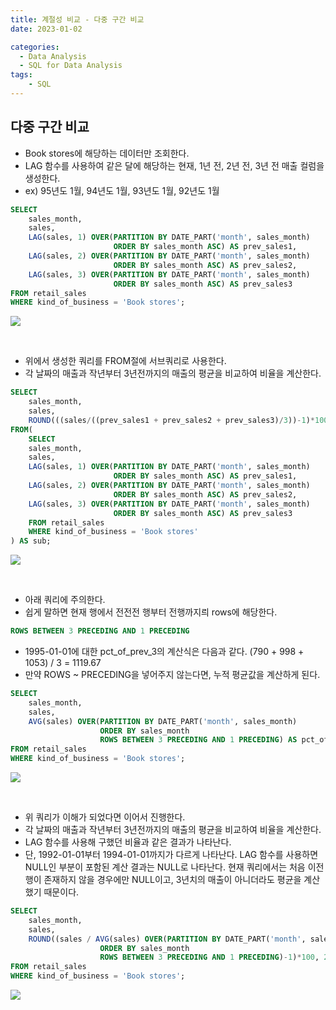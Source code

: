 ```yaml
---
title: 계절성 비교 - 다중 구간 비교
date: 2023-01-02

categories:
  - Data Analysis
  - SQL for Data Analysis
tags:
    - SQL
---
```


## 다중 구간 비교
- Book stores에 해당하는 데이터만 조회한다.
- LAG 함수를 사용하여 같은 달에 해당하는 현재, 1년 전, 2년 전, 3년 전 매출 컬럼을 생성한다.
- ex) 95년도 1월, 94년도 1월, 93년도 1월, 92년도 1월
```sql
SELECT
	sales_month,
	sales,
	LAG(sales, 1) OVER(PARTITION BY DATE_PART('month', sales_month)
					   ORDER BY sales_month ASC) AS prev_sales1,
	LAG(sales, 2) OVER(PARTITION BY DATE_PART('month', sales_month)
					   ORDER BY sales_month ASC) AS prev_sales2,
	LAG(sales, 3) OVER(PARTITION BY DATE_PART('month', sales_month)
					   ORDER BY sales_month ASC) AS prev_sales3
FROM retail_sales
WHERE kind_of_business = 'Book stores';
```
![](https://velog.velcdn.com/images/ddoddo/post/9dfefa88-a728-451a-972b-2f1efaef8b9d/image.png)

<br>

- 위에서 생성한 쿼리를 FROM절에 서브쿼리로 사용한다.
- 각 날짜의 매출과 작년부터 3년전까지의 매출의 평균을 비교하여 비율을 계산한다.
```sql
SELECT
    sales_month,
	sales,
	ROUND(((sales/((prev_sales1 + prev_sales2 + prev_sales3)/3))-1)*100, 2) AS pct_of_3_prev
FROM(
	SELECT
	sales_month,
	sales,
	LAG(sales, 1) OVER(PARTITION BY DATE_PART('month', sales_month)
					   ORDER BY sales_month ASC) AS prev_sales1,
	LAG(sales, 2) OVER(PARTITION BY DATE_PART('month', sales_month)
					   ORDER BY sales_month ASC) AS prev_sales2,
	LAG(sales, 3) OVER(PARTITION BY DATE_PART('month', sales_month)
					   ORDER BY sales_month ASC) AS prev_sales3
	FROM retail_sales
	WHERE kind_of_business = 'Book stores'
) AS sub;
```
![](https://velog.velcdn.com/images/ddoddo/post/193dad16-6394-49f2-a035-eed7e4293f09/image.png)

<br>

- 아래 쿼리에 주의한다.
- 쉽게 말하면 현재 행에서 전전전 행부터 전행까지릐 rows에 해당한다.
```sql
ROWS BETWEEN 3 PRECEDING AND 1 PRECEDING
```
- 1995-01-01에 대한 pct_of_prev_3의 계산식은 다음과 같다.
(790 + 998 + 1053) / 3 = 1119.67
- 만약 ROWS ~ PRECEDING을 넣어주지 않는다면, 누적 평균값을 계산하게 된다.
```sql
SELECT
    sales_month,
	sales,
	AVG(sales) OVER(PARTITION BY DATE_PART('month', sales_month)
				    ORDER BY sales_month
				    ROWS BETWEEN 3 PRECEDING AND 1 PRECEDING) AS pct_of_prev_3
FROM retail_sales
WHERE kind_of_business = 'Book stores';
```
![](https://velog.velcdn.com/images/ddoddo/post/981f1f06-08dd-408a-87a8-3cfe8c766f7a/image.png)

<br>

- 위 쿼리가 이해가 되었다면 이어서 진행한다.
- 각 날짜의 매출과 작년부터 3년전까지의 매출의 평균을 비교하여 비율을 계산한다.
- LAG 함수를 사용해 구했던 비율과 같은 결과가 나타난다.
- 단, 1992-01-01부터 1994-01-01까지가 다르게 나타난다.
LAG 함수를 사용하면 NULL인 부분이 포함된 계산 결과는 NULL로 나타난다. 현재 쿼리에서는 처음 이전 행이 존재하지 않을 경우에만 NULL이고, 3년치의 매출이 아니더라도 평균을 계산했기 때문이다.
```sql
SELECT
    sales_month,
	sales,
	ROUND((sales / AVG(sales) OVER(PARTITION BY DATE_PART('month', sales_month)
				    ORDER BY sales_month
				    ROWS BETWEEN 3 PRECEDING AND 1 PRECEDING)-1)*100, 2) AS pct_of_prev_3
FROM retail_sales
WHERE kind_of_business = 'Book stores';
```
![](https://velog.velcdn.com/images/ddoddo/post/e4deb6ae-ac35-42ac-b3a7-a9f36e605958/image.png)
